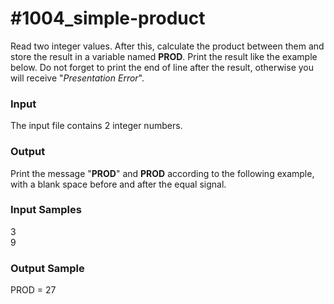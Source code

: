 # #1004_simple-product

Read two integer values. After this, calculate the product between them and store the result in a variable named **PROD**. Print the result like the example below. Do not forget to print the end of line after the result, otherwise you will receive "_Presentation Error_".

### Input

The input file contains 2 integer numbers.

### Output

Print the message "**PROD**" and **PROD** according to the following example, with a blank space before and after the equal signal.

### Input Samples

3  
9

### Output Sample

PROD = 27
